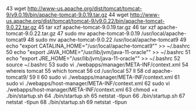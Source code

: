    43  wget http://www-us.apache.org/dist/tomcat/tomcat-9/v9.0.19/bin/apache-tomcat-9.0.19.tar.gz
   44  wget http://www-us.apache.org/dist/tomcat/tomcat-9/v9.0.22/bin/apache-tomcat-9.0.22.tar.gz
   45  tar xzf apache-tomcat-9.0.19.tar.gz
   46  tar xzf apache-tomcat-9.0.22.tar.gz
   47  sudo mv apache-tomcat-9.0.19 /usr/local/apache-tomcat9
   48  sudo mv apache-tomcat-9.0.22 /usr/local/apache-tomcat9
   49  echo "export CATALINA_HOME="/usr/local/apache-tomcat9"" >> ~/.bashrc
   50  echo "export JAVA_HOME="/usr/lib/jvm/java-11-oracle"" >> ~/.bashrc
   51  echo "export JRE_HOME="/usr/lib/jvm/java-11-oracle"" >> ~/.bashrc
   52  source ~/.bashrc
   53  sudo vi ./webapps/manager/META-INF/context.xml
   54  whereis tomcat
   55  which tomcat
   56  cd /usr/local
   57  ll
   58  cd apache-tomcat9/
   59  ll
   60  sudo vi ./webapps/manager/META-INF/context.xml
   61  sudo vi ./webapps/host-manager/META-INF/context.xml
   62  sudo vi ./webapps/host-manager/META-INF/context.xml
   63  chmod +x ./bin/startup.sh
   64  ./bin/startup.sh
   65  netstat -tlpun
   66  ./bin/startup.sh
   67  netstat -tlpun
   68  ./bin/startup.sh
   69  netstat -tlpun


